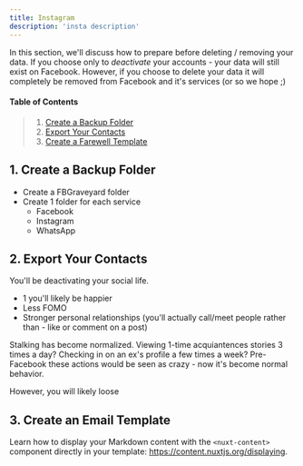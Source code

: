 ```yaml
---
title: Instagram
description: 'insta description'
---
```


In this section, we'll discuss how to prepare before deleting / removing your data. If you choose only to _deactivate_ your accounts - your data will still exist on Facebook. However, if you choose to delete your data it will completely be removed from Facebook and it's services (or so we hope ;)

<!-- More -->

#### Table of Contents

> 1. [Create a Backup Folder](#step1)
> 2. [Export Your Contacts](#step2)
> 3. [Create a Farewell Template](#step3)

<h2 id="step1">1. Create a Backup Folder</h2>

- Create a FBGraveyard folder
- Create 1 folder for each service
  - Facebook
  - Instagram
  - WhatsApp

<h2 id="step2">2. Export Your Contacts</h2>

You'll be deactivating your social life.

- 1 you'll likely be happier
- Less FOMO
- Stronger personal relationships (you'll actually call/meet people rather than - like or comment on a post)

Stalking has become normalized. Viewing 1-time acquiantences stories 3 times a day? Checking in on an ex's profile a few times a week? Pre-Facebook these actions would be seen as crazy - now it's become normal behavior.

However, you will likely loose

<h2 id="step3">3. Create an Email Template</h2>

Learn how to display your Markdown content with the `<nuxt-content>` component directly in your template: https://content.nuxtjs.org/displaying.
